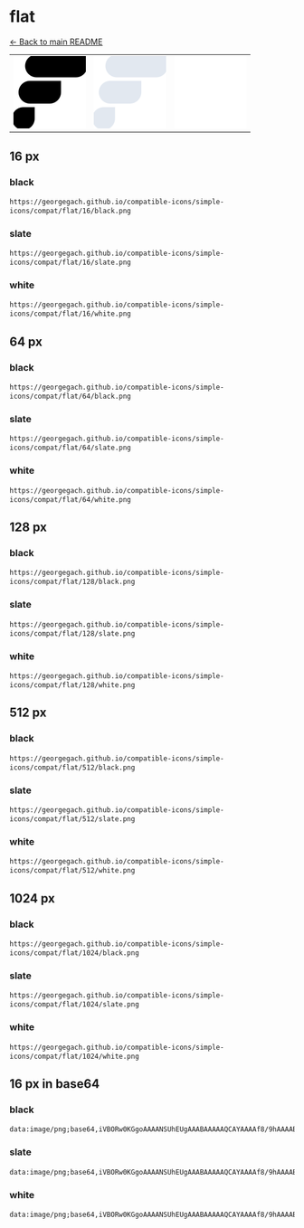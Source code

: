 # flat

[← Back to main README](../../README.md)

<table><tr>
  <td><img src="./128/black.png" width="128" alt="flat black icon" /></td>
  <td><img src="./128/slate.png" width="128" alt="flat slate icon" /></td>
  <td><img src="./128/white.png" width="128" alt="flat white icon" /></td>
</tr></table>

## 16 px

### black
```
https://georgegach.github.io/compatible-icons/simple-icons/compat/flat/16/black.png
```

### slate
```
https://georgegach.github.io/compatible-icons/simple-icons/compat/flat/16/slate.png
```

### white
```
https://georgegach.github.io/compatible-icons/simple-icons/compat/flat/16/white.png
```

## 64 px

### black
```
https://georgegach.github.io/compatible-icons/simple-icons/compat/flat/64/black.png
```

### slate
```
https://georgegach.github.io/compatible-icons/simple-icons/compat/flat/64/slate.png
```

### white
```
https://georgegach.github.io/compatible-icons/simple-icons/compat/flat/64/white.png
```

## 128 px

### black
```
https://georgegach.github.io/compatible-icons/simple-icons/compat/flat/128/black.png
```

### slate
```
https://georgegach.github.io/compatible-icons/simple-icons/compat/flat/128/slate.png
```

### white
```
https://georgegach.github.io/compatible-icons/simple-icons/compat/flat/128/white.png
```

## 512 px

### black
```
https://georgegach.github.io/compatible-icons/simple-icons/compat/flat/512/black.png
```

### slate
```
https://georgegach.github.io/compatible-icons/simple-icons/compat/flat/512/slate.png
```

### white
```
https://georgegach.github.io/compatible-icons/simple-icons/compat/flat/512/white.png
```

## 1024 px

### black
```
https://georgegach.github.io/compatible-icons/simple-icons/compat/flat/1024/black.png
```

### slate
```
https://georgegach.github.io/compatible-icons/simple-icons/compat/flat/1024/slate.png
```

### white
```
https://georgegach.github.io/compatible-icons/simple-icons/compat/flat/1024/white.png
```

## 16 px in base64

### black
```
data:image/png;base64,iVBORw0KGgoAAAANSUhEUgAAABAAAAAQCAYAAAAf8/9hAAAABmJLR0QA/wD/AP+gvaeTAAAAw0lEQVQ4jZXSMWoCURSF4S/TpQwIGlO5B92Da4iQTQhuQXAJsbawsLK1FjdgoUmROkJIoaSLFo46DDPqPXCLB/ec+3N4XJRghh/sA3NWG9ugeZ9kAqp4FNMu+6jgK0iwesglNjDAyx3XP9HLBrTwiqcSwwTTsrQ3bG7gvhcZTyV2HTsIK7m9QkrwcW2hg2/F6P9YK+kmW2IzDcovLjHEb9n1Z4wwT6d/DbVI6xzyImJOUI9ezAf8FRCFNHb8RDusUIuYD1UcTwlKVSxwAAAAAElFTkSuQmCC
```

### slate
```
data:image/png;base64,iVBORw0KGgoAAAANSUhEUgAAABAAAAAQCAYAAAAf8/9hAAAABmJLR0QA/wD/AP+gvaeTAAABJ0lEQVQ4jZWQTUoDQRCFv9eZCOLGSECNiGThBUTBE3gIBS8hBLxC0BPoFVyJGxdCDuEmZhE1GiWCYyAqmulykR9jMpKZWlW/7vdV9RP9MjPXeA4vTdrAyJGwgkHTaLV3DG1jzCU1A7hBI7QIzKYxIzpDgOtyYdh9KoDnQaPn+lNYlCg7tDLVG/maD7KlIeCu+baF2MV8bIAmO1tbWjgf1wOA2+brvmTHBnmkSXcP8QVMAByAxIFBftraceWmP+mNdwpu/gUo48qCVqwTDKj5T38ad/8b4mO4idPeeIhymevuTHRSzOXCOEBQb3WWXdQ9kigC4FVZLcwfJvkXQOCi7wqwbtafmFHSXABwiMIfZUBKCpDxMSp4b9V0ALgSvADvGFUfZEtpAD8BaGADOYVF2gAAAABJRU5ErkJggg==
```

### white
```
data:image/png;base64,iVBORw0KGgoAAAANSUhEUgAAABAAAAAQCAYAAAAf8/9hAAAABmJLR0QA/wD/AP+gvaeTAAAA30lEQVQ4jZWSPUpDQRRGzw1pxEoQ4k+Vwh0YcAVZRAJuQhDcQnAFugILq2CXJouwMEkX0kQQm2DnsXmJg84jb75q5t75Dvd+DFRSW+pE/bBAbX7VB66AQwrUSs4d4KDEDGxSwAuwLASsIr2pXWAEnDcwL4DbHUDtAQPgqMbwHBHjbEe9Vt/3BP6Q824zuAGOG4xdC9gngXl9V4fqumb0b3WmZrNJQ7wEhvwP8RV4jIjPLEA9Be6BblWbRsRdw9VoA1PgIqk1zWX3+KzEkAN8/anNigjqU/WJNuqbelLi/wGYRrQoEVCDAwAAAABJRU5ErkJggg==
```

